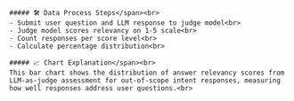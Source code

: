 
    ##### 🛠️ Data Process Steps</span><br>
    - Submit user question and LLM response to judge model<br>
    - Judge model scores relevancy on 1-5 scale<br>
    - Count responses per score level<br>
    - Calculate percentage distribution<br>

    ##### 📈 Chart Explanation</span><br>
    This bar chart shows the distribution of answer relevancy scores from LLM-as-judge assessment for out-of-scope intent responses, measuring how well responses address user questions.<br>
    